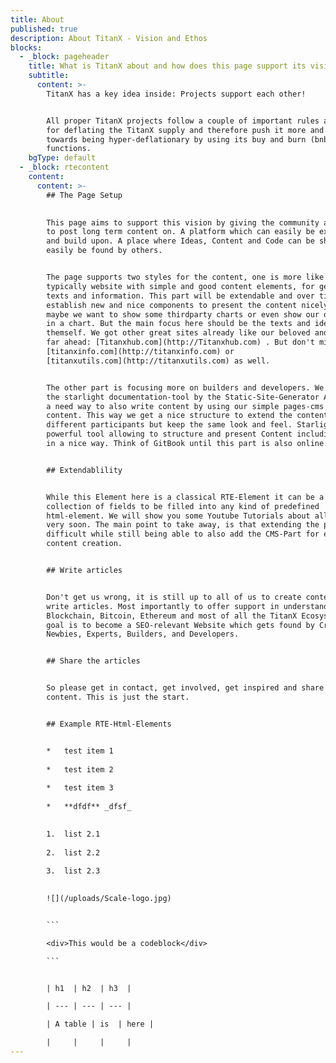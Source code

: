```yaml
---
title: About
published: true
description: About TitanX - Vision and Ethos
blocks:
  - _block: pageheader
    title: What is TitanX about and how does this page support its vision?
    subtitle:
      content: >-
        TitanX has a key idea inside: Projects support each other!


        All proper TitanX projects follow a couple of important rules and aim
        for deflating the TitanX supply and therefore push it more and more
        towards being hyper-deflationary by using its buy and burn (bnb)
        functions.
    bgType: default
  - _block: rtecontent
    content:
      content: >-
        ## The Page Setup

          
        This page aims to support this vision by giving the community a platform
        to post long term content on. A platform which can easily be extended
        and build upon. A place where Ideas, Content and Code can be shared and
        easily be found by others.


        The page supports two styles for the content, one is more like the
        typically website with simple and good content elements, for general
        texts and information. This part will be extendable and over time we can
        establish new and nice components to present the content nicely. Like
        maybe we want to show some thirdparty charts or even show our own data
        in a chart. But the main focus here should be the texts and ideas
        themself. We got other great sites already like our beloved and still
        far ahead: [Titanxhub.com](http://Titanxhub.com) . But don't miss out on
        [titanxinfo.com](http://titanxinfo.com) or
        [titanxutils.com](http://titanxutils.com) as well.


        The other part is focusing more on builders and developers. We extended
        the starlight documentation-tool by the Static-Site-Generator Astro with
        a need way to also write content by using our simple pages-cms for the
        content. This way we get a nice structure to extend the content by
        different participants but keep the same look and feel. Starlight is a
        powerful tool allowing to structure and present Content including Code
        in a nice way. Think of GitBook until this part is also online.


        ## Extendablility


        While this Element here is a classical RTE-Element it can be a
        collection of fields to be filled into any kind of predefined
        html-element. We will show you some Youtube Tutorials about all of this
        very soon. The main point to take away, is that extending the page isn't
        difficult while still being able to also add the CMS-Part for easy
        content creation.


        ## Write articles


        Don't get us wrong, it is still up to all of us to create content and to
        write articles. Most importantly to offer support in understanding
        Blockchain, Bitcoin, Ethereum and most of all the TitanX Ecosystem. The
        goal is to become a SEO-relevant Website which gets found by Crypto
        Newbies, Experts, Builders, and Developers.


        ## Share the articles


        So please get in contact, get involved, get inspired and share the
        content. This is just the start.


        ## Example RTE-Html-Elements


        *   test item 1
            
        *   test item 2
            
        *   test item 3
            
        *   **dfdf** _dfsf_
            

        1.  list 2.1
            
        2.  list 2.2
            
        3.  list 2.3
            

        ![](/uploads/Scale-logo.jpg)


        ```

        <div>This would be a codeblock</div>

        ```


        | h1  | h2  | h3  |

        | --- | --- | --- |

        | A table | is  | here |

        |     |     |     |
---
```

